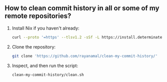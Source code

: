 ## How to clean commit history in all or some of my remote repositories?

1. Install Nix if you haven't already:
   ```bash
   curl --proto '=https' --tlsv1.2 -sSf -L https://install.determinate.systems/nix | sh -s -- install
   ```
2. Clone the repository:
   ```bash
   git clone 'https://github.com/rayanamal/clean-my-commit-history/'
   ```
3. Inspect, and then run the script:
   ```bash
   clean-my-commit-history/clean.sh
   ```
